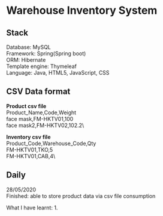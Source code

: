 # Warehouse Inventory System

Stack
---
Database: MySQL\
Framework: Spring(Spring boot)\
ORM: Hibernate\
Template engine: Thymeleaf\
Language: Java, HTML5, JavaScript, CSS

CSV Data format
---
**Product csv file**\
Product_Name,Code,Weight\
face mask,FM-HKTV01,100\
face mask2,FM-HKTV02,102.2\

**Inventory csv file**\
Product_Code,Warehouse_Code,Qty\
FM-HKTV01,TKO,5\
FM-HKTV01,CAB,4\

Daily
---
28/05/2020\
Finished: able to store product data via csv file consumption

What I have learnt:
1. 




